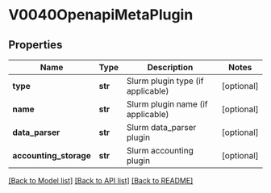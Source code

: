 # V0040OpenapiMetaPlugin

## Properties
Name | Type | Description | Notes
------------ | ------------- | ------------- | -------------
**type** | **str** | Slurm plugin type (if applicable) | [optional] 
**name** | **str** | Slurm plugin name (if applicable) | [optional] 
**data_parser** | **str** | Slurm data_parser plugin | [optional] 
**accounting_storage** | **str** | Slurm accounting plugin | [optional] 

[[Back to Model list]](../README.md#documentation-for-models) [[Back to API list]](../README.md#documentation-for-api-endpoints) [[Back to README]](../README.md)


